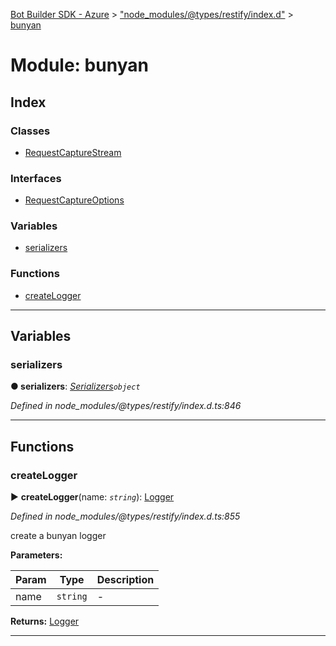 [Bot Builder SDK - Azure](../README.md) > ["node_modules/@types/restify/index.d"](../modules/_node_modules__types_restify_index_d_.md) > [bunyan](../modules/_node_modules__types_restify_index_d_.bunyan.md)



# Module: bunyan

## Index

### Classes

* [RequestCaptureStream](../classes/_node_modules__types_restify_index_d_.bunyan.requestcapturestream.md)


### Interfaces

* [RequestCaptureOptions](../interfaces/_node_modules__types_restify_index_d_.bunyan.requestcaptureoptions.md)


### Variables

* [serializers](_node_modules__types_restify_index_d_.bunyan.md#serializers)


### Functions

* [createLogger](_node_modules__types_restify_index_d_.bunyan.md#createlogger)



---
## Variables
<a id="serializers"></a>

###  serializers

**●  serializers**:  *[Serializers](../interfaces/_node_modules__types_bunyan_index_d_.logger.serializers.md)`object`* 

*Defined in node_modules/@types/restify/index.d.ts:846*





___


## Functions
<a id="createlogger"></a>

###  createLogger

► **createLogger**(name: *`string`*): [Logger](../classes/_node_modules__types_bunyan_index_d_.logger.md)



*Defined in node_modules/@types/restify/index.d.ts:855*



create a bunyan logger


**Parameters:**

| Param | Type | Description |
| ------ | ------ | ------ |
| name | `string`   |  - |





**Returns:** [Logger](../classes/_node_modules__types_bunyan_index_d_.logger.md)





___


